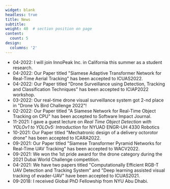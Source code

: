 ```yaml
---
widget: blank
headless: true
title: News
subtitle:
weight: 40  # section position on page
content:
  count: 5
design:
  columns: '2'
---
```


* 04-2022: I will join InnoPeak Inc. in California this summer as a student research.
* 04-2022: Our Paper titled "Siamese Adaptive Transformer Network for Real-Time Aerial Tracking" has been accepted to ICUAS2022. 
* 04-2022: Our Paper titled "Drone Surveillance using Detection, Tracking and Classification Techniques" has been accepted to ICIAP2022 workshop.
* 03-2022: Our real-time drone visual surveillance system got 2-nd place in "Drone Vs Bird Challenge 2022"!
* 02-2022: Our Paper titled "A Siamese Network for Real-Time Object Tracking on CPU" has been accepted to Software Impact Journal.
* 11-2021: I gave a guest lecture on _Real Time Object Detection with YOLOv1 to YOLOv5: Introduction_ for NYUAD ENGR-UH 4330 Robotics
* 10-2021: Our Paper titled "Mechatronic design of a delivery octorotor drone" has been accepted to ICARA2022.
* 09-2021: Our Paper titled "Siamese Transformer Pyramid Networks for Real-Time UAV Tracking" has been accepted to WACV2022.
* 09-2021: We won the 1st pride award for the drone category during the 2021 Dubai World Challenge competition.
* 04-2021: We have two papers titled "Computationally Efficient RGB-T UAV Detection and Tracking System" and "Deep learning assisted visual tracking of evader-UAV" have been accepted to ICUAS2021.
* 09-2018: I received Global PhD Fellowship from NYU Abu Dhabi.
